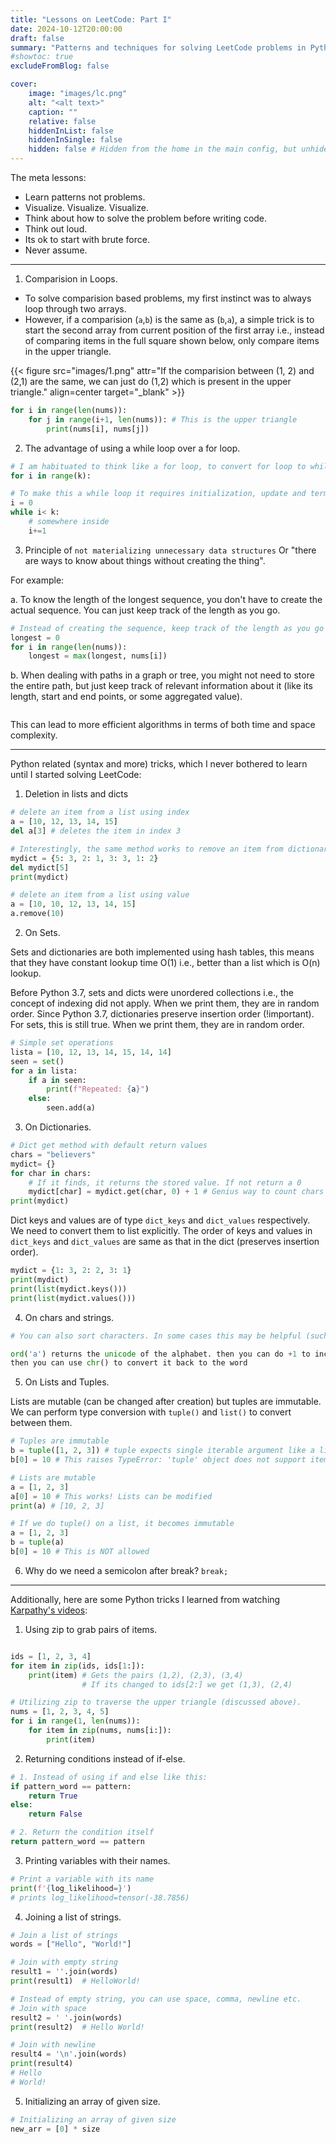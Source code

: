 ```yaml
---
title: "Lessons on LeetCode: Part I"
date: 2024-10-12T20:00:00
draft: false
summary: "Patterns and techniques for solving LeetCode problems in Python"
#showtoc: true
excludeFromBlog: false

cover:
    image: "images/lc.png"
    alt: "<alt text>"
    caption: "" 
    relative: false 
    hiddenInList: false
    hiddenInSingle: false
    hidden: false # Hidden from the home in the main config, but unhide here.
---
```


The meta lessons: 
- Learn patterns not problems.
- Visualize. Visualize. Visualize.
- Think about how to solve the problem before writing code.
- Think out loud.
- Its ok to start with brute force.
- Never assume.

---


1. Comparision in Loops.


- To solve comparision based problems, my first instinct was to always loop through two arrays. 
- However, if a comparision (`a`,`b`) is the same as (`b`,`a`), a simple trick is to start the second array from current position of the first array i.e., instead of comparing items in the full square shown below, only compare items in the upper triangle. 

{{< figure src="images/1.png" attr="If the comparision between (1, 2) and (2,1) are the same, we can just do (1,2) which is present in the upper triangle." align=center target="_blank" >}}

```python {linenos=inline}
for i in range(len(nums)):
	for j in range(i+1, len(nums)): # This is the upper triangle
		print(nums[i], nums[j])
```


2. The advantage of using a while loop over a for loop.


```python {linenos=inline}
# I am habituated to think like a for loop, to convert for loop to while loop
for i in range(k): 

# To make this a while loop it requires initialization, update and termination for the loop variable
i = 0 
while i< k: 
	# somewhere inside  
	i+=1
```


3. Principle of `not materializing unnecessary data structures` Or "there are ways to know about things without creating the thing".


For example:

a. To know the length of the longest sequence, you don't have to create the actual sequence. You can just keep track of the length as you go. 

```python {linenos=inline}
# Instead of creating the sequence, keep track of the length as you go
longest = 0
for i in range(len(nums)):
	longest = max(longest, nums[i])
```

b. When dealing with paths in a graph or tree, you might not need to store the entire path, but just keep track of relevant information about it (like its length, start and end points, or some aggregated value).

```python {linenos=inline}

```

This can lead to more efficient algorithms in terms of both time and space complexity. 

----
Python related (syntax and more) tricks, which I never bothered to learn until I started solving LeetCode:


1. Deletion in lists and dicts


```python {linenos=inline}
# delete an item from a list using index
a = [10, 12, 13, 14, 15]
del a[3] # deletes the item in index 3

# Interestingly, the same method works to remove an item from dictionary based on key
mydict = {5: 3, 2: 1, 3: 3, 1: 2}
del mydict[5]
print(mydict)

# delete an item from a list using value
a = [10, 10, 12, 13, 14, 15]
a.remove(10)
```


2. On Sets.


Sets and dictionaries are both implemented using hash tables, this means that they have constant lookup time O(1) i.e., better than a list which is O(n) lookup.

Before Python 3.7, sets and dicts were unordered collections i.e., the concept of indexing did not apply. When we print them, they are in random order.
Since Python 3.7, dictionaries preserve insertion order (!important). For sets, this is still true. When we print them, they are in random order.


```python {linenos=inline}
# Simple set operations
lista = [10, 12, 13, 14, 15, 14, 14]
seen = set()
for a in lista:
    if a in seen:
        print(f"Repeated: {a}")
    else: 
        seen.add(a)
```


3. On Dictionaries.


```python {linenos=inline}  
# Dict get method with default return values
chars = "believers"
mydict= {}
for char in chars: 
	# If it finds, it returns the stored value. If not return a 0
	mydict[char] = mydict.get(char, 0) + 1 # Genius way to count chars in a string
print(mydict)
```
  
Dict keys and values are of type `dict_keys` and `dict_values` respectively. We need to convert them to list explicitly.
The order of keys and values in `dict_keys` and `dict_values` are same as that in the dict (preserves insertion order).

```python {linenos=inline} 
mydict = {1: 3, 2: 2, 3: 1}
print(mydict)
print(list(mydict.keys()))
print(list(mydict.values()))
```


4. On chars and strings.


```python {linenos=inline} 
# You can also sort characters. In some cases this may be helpful (such as checking equality)

```

```python {linenos=inline} 
ord('a') returns the unicode of the alphabet. then you can do +1 to increment it.
then you can use chr() to convert it back to the word
```


5. On Lists and Tuples.


Lists are mutable (can be changed after creation) but tuples are immutable. We can perform type conversion with `tuple()` and `list()` to convert between them. 

```python {linenos=inline}
# Tuples are immutable
b = tuple([1, 2, 3]) # tuple expects single iterable argument like a list during creation
b[0] = 10 # This raises TypeError: 'tuple' object does not support item assignment

# Lists are mutable
a = [1, 2, 3]
a[0] = 10 # This works! Lists can be modified
print(a) # [10, 2, 3]

# If we do tuple() on a list, it becomes immutable
a = [1, 2, 3]
b = tuple(a)
b[0] = 10 # This is NOT allowed
```

6. Why do we need a semicolon after break? `break;`


---

Additionally, here are some Python tricks I learned from watching [Karpathy's videos](https://www.youtube.com/andrejkarpathy):


1. Using zip to grab pairs of items.


```python {linenos=inline}

ids = [1, 2, 3, 4]
for item in zip(ids, ids[1:]): 
    print(item) # Gets the pairs (1,2), (2,3), (3,4)
                # If its changed to ids[2:] we get (1,3), (2,4)

# Utilizing zip to traverse the upper triangle (discussed above).
nums = [1, 2, 3, 4, 5]
for i in range(1, len(nums)):
    for item in zip(nums, nums[i:]):
        print(item)
```


2. Returning conditions instead of if-else.


```python {linenos=inline}
# 1. Instead of using if and else like this:
if pattern_word == pattern:
    return True
else:
    return False

# 2. Return the condition itself
return pattern_word == pattern
```


3. Printing variables with their names.


```python {linenos=inline}
# Print a variable with its name
print(f'{log_likelihood=}')
# prints log_likelihood=tensor(-38.7856)
```


4. Joining a list of strings.


```python {linenos=inline}
# Join a list of strings
words = ["Hello", "World!"]

# Join with empty string
result1 = ''.join(words)
print(result1)  # HelloWorld!

# Instead of empty string, you can use space, comma, newline etc.
# Join with space
result2 = ' '.join(words)
print(result2)  # Hello World!

# Join with newline
result4 = '\n'.join(words)
print(result4)
# Hello
# World!
```


5. Initializing an array of given size.


```python {linenos=inline}
# Initializing an array of given size
new_arr = [0] * size
```
